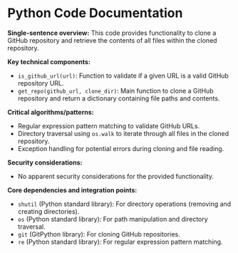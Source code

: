 # Python Code Documentation
**Single-sentence overview:** This code provides functionality to clone a GitHub repository and retrieve the contents of all files within the cloned repository.

**Key technical components:**

- `is_github_url(url)`: Function to validate if a given URL is a valid GitHub repository URL.
- `get_repo(github_url, clone_dir)`: Main function to clone a GitHub repository and return a dictionary containing file paths and contents.

**Critical algorithms/patterns:**

- Regular expression pattern matching to validate GitHub URLs.
- Directory traversal using `os.walk` to iterate through all files in the cloned repository.
- Exception handling for potential errors during cloning and file reading.

**Security considerations:**

- No apparent security considerations for the provided functionality.

**Core dependencies and integration points:**

- `shutil` (Python standard library): For directory operations (removing and creating directories).
- `os` (Python standard library): For path manipulation and directory traversal.
- `git` (GitPython library): For cloning GitHub repositories.
- `re` (Python standard library): For regular expression pattern matching.
